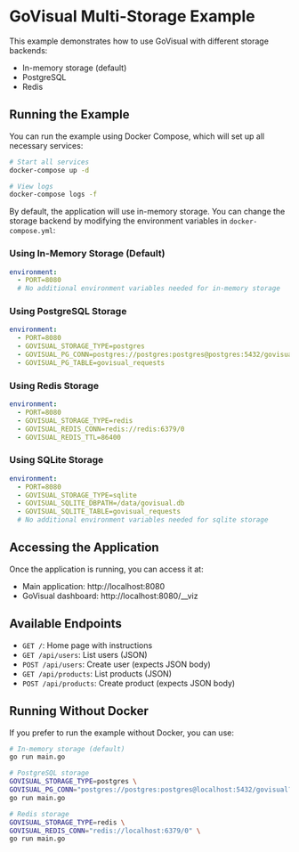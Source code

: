 # GoVisual Multi-Storage Example

This example demonstrates how to use GoVisual with different storage backends:

- In-memory storage (default)
- PostgreSQL
- Redis

## Running the Example

You can run the example using Docker Compose, which will set up all necessary services:

```bash
# Start all services
docker-compose up -d

# View logs
docker-compose logs -f
```

By default, the application will use in-memory storage. You can change the storage backend by modifying the environment variables in `docker-compose.yml`:

### Using In-Memory Storage (Default)

```yaml
environment:
  - PORT=8080
  # No additional environment variables needed for in-memory storage
```

### Using PostgreSQL Storage

```yaml
environment:
  - PORT=8080
  - GOVISUAL_STORAGE_TYPE=postgres
  - GOVISUAL_PG_CONN=postgres://postgres:postgres@postgres:5432/govisual?sslmode=disable
  - GOVISUAL_PG_TABLE=govisual_requests
```

### Using Redis Storage

```yaml
environment:
  - PORT=8080
  - GOVISUAL_STORAGE_TYPE=redis
  - GOVISUAL_REDIS_CONN=redis://redis:6379/0
  - GOVISUAL_REDIS_TTL=86400
```

### Using SQLite Storage

```yaml
environment:
  - PORT=8080
  - GOVISUAL_STORAGE_TYPE=sqlite
  - GOVISUAL_SQLITE_DBPATH=/data/govisual.db
  - GOVISUAL_SQLITE_TABLE=govisual_requests
  # No additional environment variables needed for sqlite storage
```

## Accessing the Application

Once the application is running, you can access it at:

- Main application: http://localhost:8080
- GoVisual dashboard: http://localhost:8080/\_\_viz

## Available Endpoints

- `GET /`: Home page with instructions
- `GET /api/users`: List users (JSON)
- `POST /api/users`: Create user (expects JSON body)
- `GET /api/products`: List products (JSON)
- `POST /api/products`: Create product (expects JSON body)

## Running Without Docker

If you prefer to run the example without Docker, you can use:

```bash
# In-memory storage (default)
go run main.go

# PostgreSQL storage
GOVISUAL_STORAGE_TYPE=postgres \
GOVISUAL_PG_CONN="postgres://postgres:postgres@localhost:5432/govisual?sslmode=disable" \
go run main.go

# Redis storage
GOVISUAL_STORAGE_TYPE=redis \
GOVISUAL_REDIS_CONN="redis://localhost:6379/0" \
go run main.go
```
